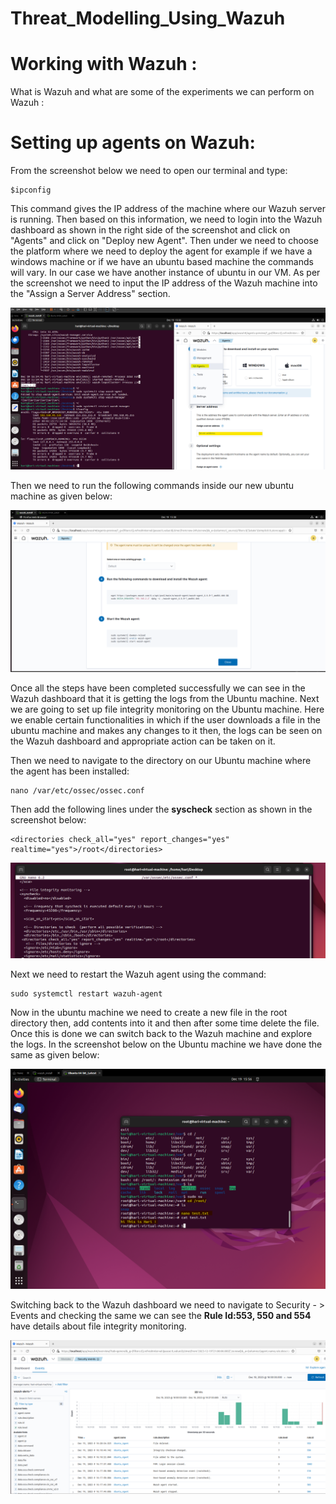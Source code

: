 # Threat_Modelling_Using_Wazuh


# Working with Wazuh :

What is Wazuh and what are some of the experiments we can perform on Wazuh :


# Setting up agents on Wazuh:

From the screenshot below we need to open our terminal and type:

```
$ipconfig
```

This command gives the IP address of the machine where our Wazuh server is running. Then based on this information, we need to login into the Wazuh dashboard as shown in the right side of the screenshot and click on "Agents" and click on "Deploy new Agent". Then under we need to choose the platform where we need to deploy the agent for example if we have a windows machine or if we have an ubuntu based machine the commands will vary. In our case we have another instance of ubuntu in our VM. 
As per the screenshot we need to input the IP address of the Wazuh machine into the "Assign a Server Address" section.


![wazuh_agent_install_ubuntu.png](https://github.com/HariPranav/Threat_Modelling_Using_Wazuh/blob/master/wazuh_agent_install.png?raw=true)

Then we need to run the following commands inside our new ubuntu machine as given below:

![wazuh_agent_install_ubuntu.png](https://github.com/HariPranav/Threat_Modelling_Using_Wazuh/blob/master/wazuh_agent_install_ubuntu.png?raw=true)

Once all the steps have been completed successfully we can see in the Wazuh dashboard that it is getting the logs from the Ubuntu machine. Next we are going to set up file integrity monitoring on the Ubuntu machine. Here we enable certain functionalities in which if the user downloads a file in the ubuntu machine and makes any changes to it then, the logs can be seen on the Wazuh dashboard and appropriate action can be taken on it.

Then we need to navigate to the directory on our Ubuntu machine where the agent has been installed: 

```
nano /var/etc/ossec/ossec.conf
```
Then add the following lines under the **syscheck** section as shown in the screenshot below:

```
<directories check_all="yes" report_changes="yes" realtime="yes">/root</directories>
```
![modifying_file_integrity_monitoring.png](https://github.com/HariPranav/Threat_Modelling_Using_Wazuh/blob/master/modifying_file_integrity_monitoring.png?raw=true)

Next we need to restart the Wazuh agent using the command: 

```
sudo systemctl restart wazuh-agent
```
Now in the ubuntu machine we need to create a new file in the root directory then, add contents into it and then after some time delete the file. Once this is done we can switch back to the Wazuh machine and explore the logs. In the screenshot below on the Ubuntu machine we have done the same as given below:

![creating_new_files_modifying_contents](https://github.com/HariPranav/Threat_Modelling_Using_Wazuh/blob/master/creating_new_files_modifying_contents.png?raw=true)

Switching back to the Wazuh dashboard we need to navigate to Security - > Events and checking the same we can see the **Rule Id:553, 550 and 554** have details about file integrity monitoring.

![wazuh_agent_file_integritymonitoring](https://github.com/HariPranav/Threat_Modelling_Using_Wazuh/blob/master/wazuh_agent_file_integritymonitoring.png?raw=true)

